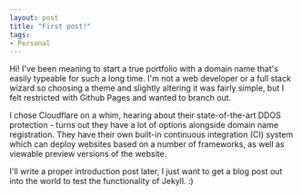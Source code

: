 ```yaml
---
layout: post
title: "First post!"
tags:
- Personal
---
```


Hi! I've been meaning to start a true portfolio with a domain name that's easily typeable for such a long time. I'm not a web developer or a full stack wizard so choosing a theme and slightly altering it was fairly simple, but I felt restricted with Github Pages and wanted to branch out.

I chose Cloudflare on a whim, hearing about their state-of-the-art DDOS protection - turns out they have a lot of options alongside domain name registration. They have their own built-in continuous integration (CI) system which can deploy websites based on a number of frameworks, as well as viewable preview versions of the website.

I'll write a proper introduction post later, I just want to get a blog post out into the world to test the functionality of Jekyll. :) 